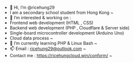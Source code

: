 - 👋 Hi, I’m @ricehung29
- I am a secondary school student from Hong Kong
~
- 👀 I’m interested & working on  :
- Frontend web development (HTML , CSS)
- Backend web development (PHP , Cloudflare & Server side)
- Single-board microcontroller development (Arduino Uno) 
- Cloud data process 
~
- 🌱 I’m currently learning PHP & Linux Bash
~
- 📫 Email : ricehung29@outlook.com
~
- Contact me : https://ricehungcloud.win/conform/
~
<!---
ricehung29/ricehung29 is a ✨ special ✨ repository because its `README.md` (this file) appears on your GitHub profile.
You can click the Preview link to take a look at your changes.
--->
